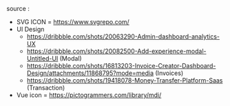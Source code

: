 source :

- SVG ICON = https://www.svgrepo.com/
- UI Design
  - https://dribbble.com/shots/20063290-Admin-dashboard-analytics-UX
  - https://dribbble.com/shots/20082500-Add-experience-modal-Untitled-UI (Modal)
  - https://dribbble.com/shots/16813203-Invoice-Creator-Dashboard-Design/attachments/11868795?mode=media (Invoices)
  - https://dribbble.com/shots/19418078-Money-Transfer-Platform-Saas (Transaction)
- Vue icon = https://pictogrammers.com/library/mdi/
